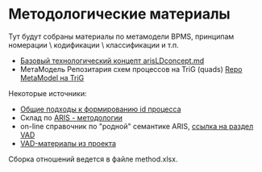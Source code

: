 # Методологические материалы
Тут будут собраны материалы по метамодели BPMS, принципам номерации \ кодификации \ классификации и т.п.
- [Базовый технологический концепт arisLDconcept.md](https://github.com/bpmbpm/doc/blob/main/Project/SemanticBPM/method/arisLDconcept.md)
- МетаМодель Репозитария схем процессов на TriG (quads) [Repo MetaModel на TriG](https://github.com/bpmbpm/SemanticBPM/wiki/%D0%9C%D0%B5%D1%82%D0%B0%D0%BC%D0%BE%D0%B4%D0%B5%D0%BB%D1%8C-%D0%BF%D1%80%D0%BE%D1%86%D0%B5%D1%81%D1%81%D0%BE%D0%B2)

Некоторые источники:
- [Общие подходы к формированию id процесса](https://github.com/bpmbpm/SemanticBPM/blob/main/implementations/drawio/principles.md)
- Склад по [ARIS - методологии](https://github.com/bpmbpm/doc?tab=readme-ov-file#base)
- on-line справочник по "родной" семантике ARIS, [ссылка на раздел VAD](https://docs.aris.com/10.0.27.0/yay-method-reference/en/#/home/494393/en/1)
- [VAD-материалы из проекта](https://github.com/bpmbpm/SemanticBPM/blob/main/docs/VAD/README.md) 

Сборка отношений ведется в файле method.xlsx. 
